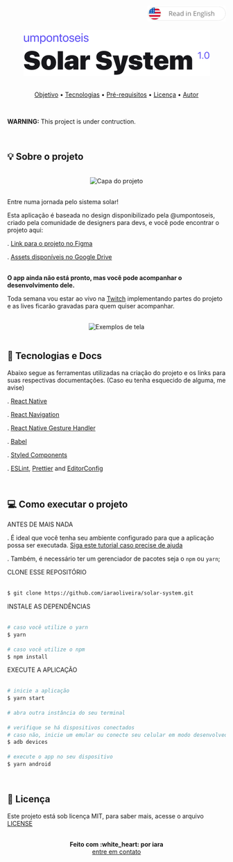 <div align="right" >
    <a href="./README.en.md">
    <img src="./.github/lg-button-en.png" alt="es-en" width="180px" ></img>
  </a>
</div>
<br/>

<div align="center">
  <img src="./.github/logo.png" alt="Solar System" />
</div>

<br/>
<p align="center">
 <a href="#sobre">Objetivo</a>   •
 <a href="#tecnologias">Tecnologias</a>   •
 <a href="#pre-requisitos">Pré-requisitos</a>   •
 <a href="#licenc-a">Licença</a>   •
 <a href="#autor">Autor</a>
</p>

<br/>

<p>
  <strong>WARNING:</strong> This project is under contruction.
</p>

<br/>

<a name="sobre"/>

## :bulb: Sobre o projeto

<br/>
<div align="center">
  <img src="./.github/cover.png" alt="Capa do projeto" width="750" >
</div>
<br/>

Entre numa jornada pelo sistema solar!

Esta aplicação é baseada no design disponibilizado pela @umpontoseis, criado pela comunidade de designers para devs, e você pode encontrar o projeto aqui:

  . [Link para o projeto no Figma](https://www.figma.com/community/file/871911270417939544/Solar-System---Jonas-Milan) <br/>

  . [Assets disponíveis no Google Drive](https://drive.google.com/drive/folders/1thjrYH4W0yjgkG4fM2PL0bCdTw6QhUl_?usp=sharing) <br/>


<br/>
<strong>O app ainda não está pronto, mas você pode acompanhar o desenvolvimento dele.</strong>
<br/>

Toda semana vou estar ao vivo na [Twitch](https://www.twitch.tv/whoisiara) implementando partes do projeto e as lives ficarão gravadas para quem quiser acompanhar.

<br/>

<div align="center">
  <img src="./.github/home.png" alt="Exemplos de tela" width="750" >
</div>

<br/>
<a name="tecnologias"/>

## :rocket: Tecnologias e Docs

  Abaixo segue as ferramentas utilizadas na criação do projeto e os links para suas respectivas documentações. (Caso eu tenha esquecido de alguma, me avise)

 . [React Native](https://reactnative.dev/) <br/>

  . [React Navigation](https://reactnavigation.org/) <br/>

  . [React Native Gesture Handler](https://docs.swmansion.com/react-native-gesture-handler/index.html) <br/>

  . [Babel](https://babeljs.io/) <br/>

  . [Styled Components](https://nodejs.org/en/) <br/>

  . [ESLint](https://eslint.org/), [Prettier](https://prettier.io/) and [EditorConfig](https://editorconfig.org/)<br/>


<br/>
<a name="pre-requisitos"/>

## :computer: Como executar o projeto

ANTES DE MAIS NADA

. É ideal que você tenha seu ambiente configurado para que a aplicação possa ser executada. [Siga este tutorial caso precise de ajuda](https://react-native.rocketseat.dev/) <br/>

. Também, é necessário ter um gerenciador de pacotes seja o `npm` ou `yarn`; <br/>


CLONE ESSE REPOSITÓRIO

```sh

$ git clone https://github.com/iaraoliveira/solar-system.git

```

INSTALE AS DEPENDÊNCIAS

```sh

# caso você utilize o yarn
$ yarn

# caso você utilize o npm
$ npm install

```

EXECUTE A APLICAÇÃO


```sh

# inicie a aplicação
$ yarn start

# abra outra instância do seu terminal

# verifique se há dispositivos conectados
# caso não, inicie um emular ou conecte seu celular em modo desenvolvedor
$ adb devices

# execute o app no seu dispositivo
$ yarn android

```

<br/>
<a name="licenc-a"/>

## :notebook_with_decorative_cover: Licença


Este projeto está sob licença MIT, para saber mais, acesse o arquivo [LICENSE](./LICENSE.md)


<br/>
<a name="autor"/>

<div align='center'>
  <strong>Feito com :white_heart: por iara</strong>
  <br/>
  <a href="https://www.linkedin.com/in/iara/">entre em contato</a>
</div>
